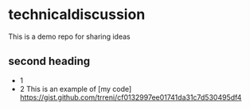 # technicaldiscussion
This is a demo repo for sharing ideas

## second heading

* 1
* 2
This is an example of [my code] https://gist.github.com/trreni/cf0132997ee01741da31c7d530495df4
